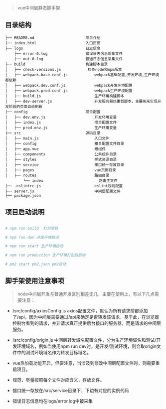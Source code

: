 

> vue中间层静态脚手架

##  目录结构

```
├── README.md                       项目介绍
├── index.html                      入口页面
├── logs                            日志信息
    ├── error-0.log                 错误日志信息采集文件          
    ├── out-0.log                   普通日志信息采集文件
├── build                           构建脚本目录
│   ├── check-versions.js            检查node和npm版本
│   ├── webpack.base.conf.js            webpack基础配置,开发环境,生产环境都依赖   
│   ├── webpack.dev.conf.js             webpack开发环境配置
│   ├── webpack.prod.conf.js            webpack生产环境配置
│   ├── build.js                        生产环境构建脚本               
│   ├── dev-server.js                   开发服务器热重载脚本，主要用来实现开发阶段的页面自动刷新
├── config                          项目配置
│   ├── dev.env.js                      开发环境变量
│   ├── index.js                        项目配置文件
│   ├── prod.env.js                     生产环境变量
├── src                             源码目录    
│   ├── main.js                         入口文件
│   ├── config                          相关配置文件目录
│   ├── app.vue                         根组件
│   ├── components                      公共组件目录
│   ├── styles                          样式资源目录
│   ├── service                         接口统一存放目录
│   ├── pages                           vue页面目录
│   ├── routes                          路由目录
        └── index                         路由主文件
├── .eslintrc.js                        eslint规则配置
├── server.js                           中间层配置文件
├── package.json 
```

## 项目启动说明
``` bash

# npm run build  打包项目

# npm run dev 开发环境启动

# npm run start 生产环境启动

# npm run production 生产环境打包后启动

# pm2 start pm2.json pm2启动

```

## 脚手架使用注意事项

> node中间层开发与普通开发区别相差无几，主要在使用上，有以下几点需要注意：

- /src/config/axiosConfig.js  axios配置文件，默认为所有请求前都添加了/api，因为中间层需要通过/api来确定是否转发该请求，基于此，在浏览器控制台看到的请求，并非请求真正提供后台接口的服务器，而是请求的中间层服务。

- /src/config/origin.js  中间层转发域名配置文件，分为生产环境域名和测试/开发环境域名，例如当使用npm run dev时，是开发/测试环境，则会取origin文件中的测试环境域名作为转发目标域名。

- vue热加载功能开启，但要注意，当涉及到修改中间层配置文件时，则需要重启项目。

- 规范，尽量按照每个文件对应含义，存放文件。

- 接口统一存放在/src/service目录下，下边有对应的实例代码

- 错误日志信息均在logs/error.log中被采集